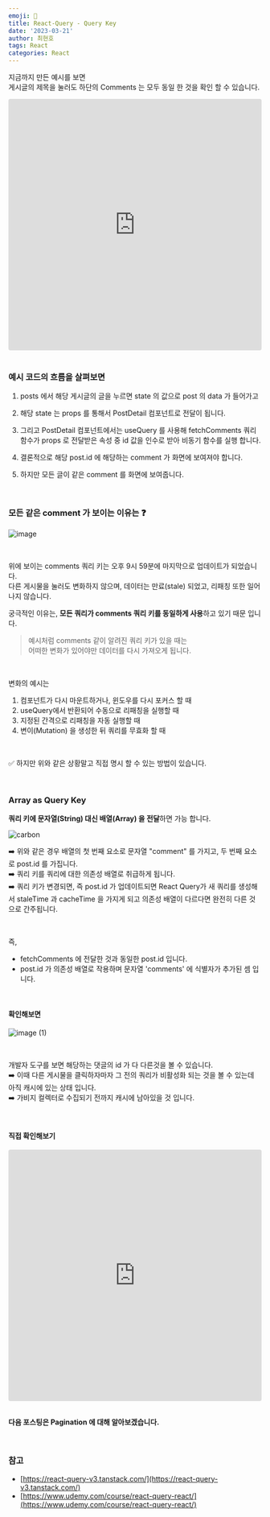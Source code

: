 ```yaml
---
emoji: 📖
title: React-Query - Query Key
date: '2023-03-21'
author: 최현호
tags: React
categories: React
---
```


지금까지 만든 예시를 보면 <br> 게시글의 제목을 눌러도 하단의 Comments 는 모두 동일 한 것을 확인 할 수 있습니다.

<iframe src="https://codesandbox.io/embed/react-query-4-ed528u?fontsize=14&hidenavigation=1&theme=dark"
     style="width:100%; height:500px; border:0; border-radius: 4px; overflow:hidden;"
     title="react-query-4"
     allow="accelerometer; ambient-light-sensor; camera; encrypted-media; geolocation; gyroscope; hid; microphone; midi; payment; usb; vr; xr-spatial-tracking"
     sandbox="allow-forms allow-modals allow-popups allow-presentation allow-same-origin allow-scripts"
   ></iframe>

<br>
<br>

### 예시 코드의 흐름을 살펴보면

1. posts 에서 해당 게시글의 글을 누르면 state 의 값으로 post 의 data 가 들어가고

2. 해당 state 는 props 를 통해서 PostDetail 컴포넌트로 전달이 됩니다.

3. 그리고 PostDetail 컴포넌트에서는 useQuery 를 사용해 fetchComments 쿼리 함수가 props 로 전달받은 속성 중 id 값을 인수로 받아 비동기 함수를 실행 합니다.

4. 결론적으로 해당 post.id 에 해당하는 comment 가 화면에 보여져야 합니다.

5. 하지만 모든 글이 같은 comment 를 화면에 보여줍니다.

<br>

### 모든 같은 comment 가 보이는 이유는 ❓

![image](https://user-images.githubusercontent.com/87301268/226221498-e7ff5382-b8da-4979-ba81-24cf32b502cf.gif)

<br>

위에 보이는 comments 쿼리 키는 오후 9시 59분에 마지막으로 업데이트가 되었습니다. <br>
다른 게시물을 눌러도 변화하지 않으며, 데이터는 만료(stale) 되었고, 리패칭 또한 일어나지 않습니다.

궁극적인 이유는, **모든 쿼리가 comments 쿼리 키를 동일하게 사용**</span>하고 있기 때문 입니다.

> 예시처럼 comments 같이 알려진 쿼리 키가 있을 때는 <br> 어떠한 변화가 있어야만 데이터를 다시 가져오게 됩니다.

<br>

변화의 예시는

1. 컴포넌트가 다시 마운트하거나, 윈도우를 다시 포커스 할 때
2. useQuery에서 반환되어 수동으로 리패칭을 실행할 때
3. 지정된 간격으로 리패칭을 자동 실행할 때
4. 변이(Mutation) 을 생성한 뒤 쿼리를 무효화 할 때

<br>

✅ 하지만 위와 같은 상황말고 직접 명시 할 수 있는 방법이 있습니다.

<br>

### Array as Query Key

**쿼리 키에 문자열(String) 대신 배열(Array) 을 전달**</span>하면 가능 합니다.

![carbon](https://user-images.githubusercontent.com/87301268/226222357-7d18570d-6ac9-48de-bc2e-753d38aa11ab.png)

➡️ 위와 같은 경우 배열의 첫 번째 요소로 문자열 "comment" 를 가지고, 두 번째 요소로 post.id 를 가집니다.<br>
➡️ 쿼리 키를 쿼리에 대한 의존성 배열로 취급</span>하게 됩니다.<br>
➡️ 쿼리 키가 변경되면, 즉 post.id 가 업데이트되면 React Query가 새 쿼리를 생성해서 staleTime 과 cacheTime 을 가지게 되고 의존성 배열이 다르다면 완전히 다른 것으로 간주됩니다.</span>

<br>

즉,

- fetchComments 에 전달한 것과 동일한 post.id 입니다.
- post.id 가 의존성 배열로 작용하며 문자열 'comments' 에 식별자가 추가된 셈 입니다.

<br>

#### 확인해보면

![image (1)](https://user-images.githubusercontent.com/87301268/226223260-d35a3703-9a4f-48bf-a968-f74cbe55923e.gif)

<br>

개발자 도구를 보면 해당하는 댓글의 id 가 다 다른것을 볼 수 있습니다. <br>
➡️ 이때 다른 게시물을 클릭하자마자 그 전의 쿼리가 비활성화 되는 것을 볼 수 있는데 아직 캐시에 있는 상태 입니다.</span> <br>
➡️ 가비지 컬렉터로 수집되기 전까지 캐시에 남아있을 것 입니다.

<br>

#### 직접 확인해보기

<iframe src="https://codesandbox.io/embed/react-query-5-bw9o25?fontsize=14&hidenavigation=1&theme=dark"
     style="width:100%; height:500px; border:0; border-radius: 4px; overflow:hidden;"
     title="react-query-5"
     allow="accelerometer; ambient-light-sensor; camera; encrypted-media; geolocation; gyroscope; hid; microphone; midi; payment; usb; vr; xr-spatial-tracking"
     sandbox="allow-forms allow-modals allow-popups allow-presentation allow-same-origin allow-scripts"
   ></iframe>

<br>
<br>

**다음 포스팅은 Pagination 에 대해 알아보겠습니다.**

<br>

### 참고

- [https://react-query-v3.tanstack.com/](https://react-query-v3.tanstack.com/)
- [https://www.udemy.com/course/react-query-react/](https://www.udemy.com/course/react-query-react/)

<br>

```toc

```
